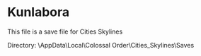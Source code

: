 # Kunlabora

This file is a save file for Cities Skylines

Directory: \AppData\Local\Colossal Order\Cities_Skylines\Saves
